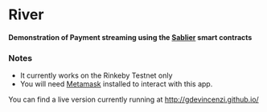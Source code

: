 # River

#### Demonstration of Payment streaming using the [Sablier](https://github.com/sablierhq/sablier) smart contracts


### Notes
- It currently works on the Rinkeby Testnet only
- You will need [Metamask](https://metamask.io/) installed to interact with this app.


You can find a live version currently running at http://gdevincenzi.github.io/
